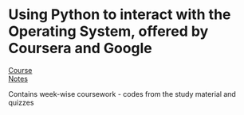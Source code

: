 # Using Python to interact with the Operating System, offered by Coursera and Google

[Course](https://www.coursera.org/learn/python-operating-system/home/welcome)  
[Notes](https://www.dropbox.com/scl/fi/ns2mpac83uyucfdejisdb/Using-Python-to-interact-with-the-Operating-System.paper?dl=0&rlkey=0nsj7dddhk5ljee75yj47y0zs)

Contains week-wise coursework - codes from the study material and quizzes

